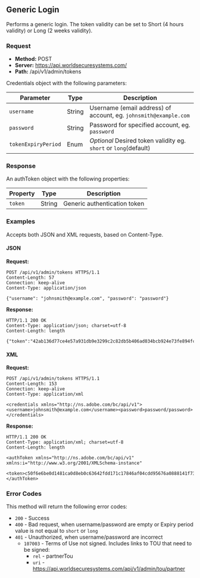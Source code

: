 ## Generic Login

Performs a generic login. The token validity can be set to Short (4 hours validity) or Long (2 weeks validity).

### Request

* **Method:** POST
* **Server:** https://api.worldsecuresystems.com/
* **Path:** /api/v1/admin/tokens

Credentials object with the following parameters:

Parameter | Type | Description
-------------- | ------------- | -------------
`username` | String |  Username (email address) of account, eg. `johnsmith@example.com`
`password` | String | Password for specified account, eg. `password`
`tokenExpiryPeriod` | Enum | *Optional* Desired token validity eg. `short` or `long`(default)

### Response

An authToken object with the following properties:

Property | Type | Description
-------------- | ------------- | -------------
`token` | String |  Generic authentication token

### Examples

Accepts both JSON and XML requests, based on Content-Type.

#### JSON

**Request:**
~~~
POST /api/v1/admin/tokens HTTPS/1.1
Content-Length: 57
Connection: keep-alive
Content-Type: application/json
 
{"username": "johnsmith@example.com", "password": "password"}
~~~

**Response:**
~~~
HTTP/1.1 200 OK
Content-Type: application/json; charset=utf-8
Content-Length: length
 
{"token":"42ab136d77ce4e57a931db9e3299c2c82db5b406ad034bcb924e73fe894fcfb1"}
~~~

#### XML

**Request:**
~~~
POST /api/v1/admin/tokens HTTPS/1.1
Content-Length: 153
Connection: keep-alive
Content-Type: application/xml
 
<credentials xmlns="http://ns.adobe.com/bc/api/v1"><username>johnsmith@example.com</username><password>password/password></credentials>
~~~

**Response:**
~~~
HTTP/1.1 200 OK
Content-Type: application/xml; charset=utf-8
Content-Length: length
 
<authToken xmlns="http://ns.adobe.com/bc/api/v1" xmlns:i="http://www.w3.org/2001/XMLSchema-instance"
  <token>c50f6e6be0d1481ca0d8eb0c63642fdd171c17846af04cdd95676a0888141f73</token>
</authToken>
~~~

### Error Codes

This method will return the following error codes:

* `200` - Success
* `400` - Bad request, when username/password are empty or Expiry period value is not equal to `short` or `long`
* `401` - Unauthorized, when username/password are incorrect
  * `107003` - Terms of Use not signed. Includes links to TOU that need to be signed:
    * `rel` - partnerTou
    * `uri` - https://api.worldsecuresystems.com/api/v1/admin/tou/partner
